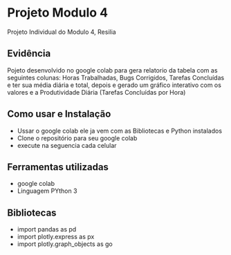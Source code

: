 # Projeto Modulo 4
Projeto Individual do Modulo 4, Resilia
## Evidência
Pojeto desenvolvido no google colab para gera relatorio da tabela com as seguintes colunas: Horas Trabalhadas, Bugs Corrigidos,
Tarefas Concluídas e ter sua média diária e total, depois e gerado um gráfico
interativo com os valores e a Produtividade Diária (Tarefas Concluídas por Hora)
## Como usar e Instalação
- Ussar o google colab ele ja vem com as Bibliotecas e Python instalados
- Clone o repositório para seu google colab
- execute na seguencia cada celular
## Ferramentas utilizadas
- google colab
- Linguagem PYthon 3
## Bibliotecas
- import pandas as pd
- import plotly.express as px
- import plotly.graph_objects as go
